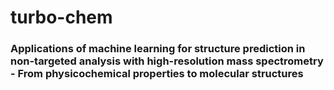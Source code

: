 # turbo-chem
### Applications of machine learning for structure prediction in non-targeted analysis with high-resolution mass spectrometry - From physicochemical properties to molecular structures
